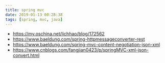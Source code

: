 ```yaml
---
title: spring mvc
date: 2019-01-13 00:28:38
tags: [spring, mvc, java]
---
```



* <https://my.oschina.net/lichhao/blog/172562>
* <https://www.baeldung.com/spring-httpmessageconverter-rest>
* <https://www.baeldung.com/spring-mvc-content-negotiation-json-xml>
* <https://www.cnblogs.com/fangjian0423/p/springMVC-xml-json-convert.html>